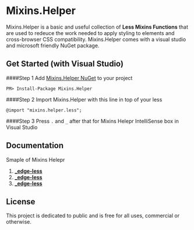 # Mixins.Helper

Mixins.Helper is a basic and useful collection of **Less Mixins Functions** that are used to redeuce the work needed to apply styling to elements and cross-browser CSS compatibility. Mixins.Helper comes with a visual studio and microsoft friendly NuGet package.

## <a name="get-started"></a> Get Started (with Visual Studio)
####Step 1
Add [Mixins.Helper NuGet](http://nuget.org/) to your project

    PM> Install-Package Mixins.Helper

####Step 2
Import Mixins.Helper with this line in top of your less

    @import "mixins.helper.less";
    
####Step 3
Press `.` and `_` after that for Mixins Helepr IntelliSense box in Visual Studio

## <a name="documentation"></a> Documentation
Smaple of Mixins Helepr

1. **[_edge-less](#)**
2. **[_edge-less](#)**
3. **[_edge-less](#)**

## <a name="license"></a> License
This project is dedicated to public and is free for all uses, commercial or otherwise.
